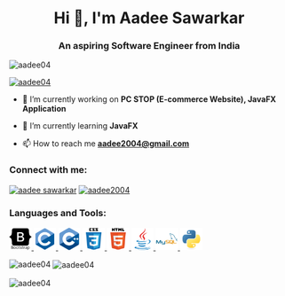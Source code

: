 <h1 align="center">Hi 👋, I'm Aadee Sawarkar</h1>
<h3 align="center">An aspiring Software Engineer from India</h3>

<p align="left"> <img src="https://komarev.com/ghpvc/?username=aadee04&label=Profile%20views&color=0e75b6&style=flat" alt="aadee04" /> </p>

<p align="left"> <a href="https://github.com/ryo-ma/github-profile-trophy"><img src="https://github-profile-trophy.vercel.app/?username=aadee04" alt="aadee04" /></a> </p>

- 🔭 I’m currently working on **PC STOP (E-commerce Website), JavaFX Application**

- 🌱 I’m currently learning **JavaFX**

- 📫 How to reach me **aadee2004@gmail.com**

<h3 align="left">Connect with me:</h3>
<p align="left">
<a href="https://linkedin.com/in/aadee sawarkar" target="blank"><img align="center" src="https://raw.githubusercontent.com/rahuldkjain/github-profile-readme-generator/master/src/images/icons/Social/linked-in-alt.svg" alt="aadee sawarkar" height="30" width="40" /></a>
<a href="https://www.codechef.com/users/aadee2004" target="blank"><img align="center" src="https://cdn.jsdelivr.net/npm/simple-icons@3.1.0/icons/codechef.svg" alt="aadee2004" height="30" width="40" /></a>
</p>

<h3 align="left">Languages and Tools:</h3>
<p align="left"> <a href="https://getbootstrap.com" target="_blank" rel="noreferrer"> <img src="https://raw.githubusercontent.com/devicons/devicon/master/icons/bootstrap/bootstrap-plain-wordmark.svg" alt="bootstrap" width="40" height="40"/> </a> <a href="https://www.cprogramming.com/" target="_blank" rel="noreferrer"> <img src="https://raw.githubusercontent.com/devicons/devicon/master/icons/c/c-original.svg" alt="c" width="40" height="40"/> </a> <a href="https://www.w3schools.com/cpp/" target="_blank" rel="noreferrer"> <img src="https://raw.githubusercontent.com/devicons/devicon/master/icons/cplusplus/cplusplus-original.svg" alt="cplusplus" width="40" height="40"/> </a> <a href="https://www.w3schools.com/css/" target="_blank" rel="noreferrer"> <img src="https://raw.githubusercontent.com/devicons/devicon/master/icons/css3/css3-original-wordmark.svg" alt="css3" width="40" height="40"/> </a> <a href="https://www.w3.org/html/" target="_blank" rel="noreferrer"> <img src="https://raw.githubusercontent.com/devicons/devicon/master/icons/html5/html5-original-wordmark.svg" alt="html5" width="40" height="40"/> </a> <a href="https://www.java.com" target="_blank" rel="noreferrer"> <img src="https://raw.githubusercontent.com/devicons/devicon/master/icons/java/java-original.svg" alt="java" width="40" height="40"/> </a> <a href="https://www.mysql.com/" target="_blank" rel="noreferrer"> <img src="https://raw.githubusercontent.com/devicons/devicon/master/icons/mysql/mysql-original-wordmark.svg" alt="mysql" width="40" height="40"/> </a> <a href="https://www.python.org" target="_blank" rel="noreferrer"> <img src="https://raw.githubusercontent.com/devicons/devicon/master/icons/python/python-original.svg" alt="python" width="40" height="40"/> </a> </p>

<p><img align="left" src="https://github-readme-stats.vercel.app/api/top-langs?username=aadee04&show_icons=true&locale=en&layout=compact" alt="aadee04" /></p>

<p>&nbsp;<img align="center" src="https://github-readme-stats.vercel.app/api?username=aadee04&show_icons=true&locale=en" alt="aadee04" /></p>

<p><img align="center" src="https://github-readme-streak-stats.herokuapp.com/?user=aadee04&" alt="aadee04" /></p>
